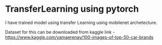 # TransferLearning using pytorch

I have trained model using transfer Learning using mobilenet archetecture.

Dataset for this can be downloaded from kaggle link - https://www.kaggle.com/yamaerenay/100-images-of-top-50-car-brands
